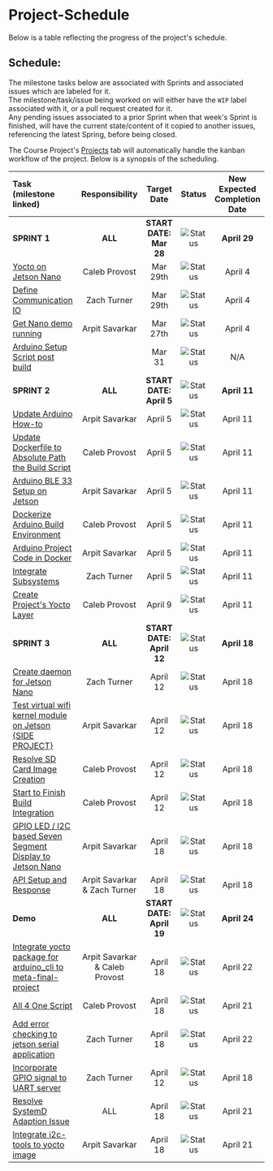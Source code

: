 # **Project-Schedule**
Below is a table reflecting the progress of the project's schedule.  
  

## Schedule:  
The milestone tasks below are associated with Sprints and associated issues which are labeled for it.  
The milestone/task/issue being worked on will either have the `WIP` label associated with it, or a pull request created for it.  
Any pending issues associated to a prior Sprint when that week's Sprint is finished, will have the current state/content of it copied to another issues, referencing the latest Spring, before being closed.   


The Course Project's [Projects](https://github.com/AESD-Course-Project/AESD-Course-Project.github.io/projects/1) tab will automatically handle the kanban workflow of the project. Below is a synopsis of the scheduling.    
  
|  Task (milestone linked)  |     Responsibility     |     Target Date     |     Status |     New Expected<br/>Completion Date     |
|            :---           |         :----:         |        :----:       |    :----:    |                  :----:                  |
| **SPRINT 1**              |          **ALL**       | **START DATE: Mar 28** | ![Status](https://img.shields.io/github/milestones/progress/AESD-Course-Project/AESD-Course-Project.github.io/1?label=&style=for-the-badge) | **April 29** |
| [Yocto on Jetson Nano](https://github.com/AESD-Course-Project/AESD-Course-Project.github.io/issues/5)     | Caleb Provost  | Mar 29th | ![Status](https://img.shields.io/github/issues/detail/label/AESD-Course-Project/AESD-Course-Project.github.io/5?label=&style=for-the-badge) | April 4 |
| [Define Communication IO](https://github.com/AESD-Course-Project/AESD-Course-Project.github.io/issues/7)  | Zach Turner    | Mar 29th | ![Status](https://img.shields.io/github/issues/detail/label/AESD-Course-Project/AESD-Course-Project.github.io/7?label=&style=for-the-badge) | April 4 |
| [Get Nano demo running](https://github.com/AESD-Course-Project/AESD-Course-Project.github.io/issues/6)    | Arpit Savarkar | Mar 27th | ![Status](https://img.shields.io/github/issues/detail/label/AESD-Course-Project/AESD-Course-Project.github.io/6?label=&style=for-the-badge) | April 4 |
| [Arduino Setup Script post build](https://github.com/AESD-Course-Project/AESD-Course-Project.github.io/issues/4)    |  | Mar 31 | ![Status](https://img.shields.io/github/issues/detail/label/AESD-Course-Project/AESD-Course-Project.github.io/4?label=&style=for-the-badge) | N/A |
| **SPRINT 2**              | **ALL** | **START DATE: April 5** | ![Status](https://img.shields.io/github/milestones/progress/AESD-Course-Project/AESD-Course-Project.github.io/2?label=&style=for-the-badge) | **April 11** |
| [Update Arduino How-to](https://github.com/AESD-Course-Project/AESD-Course-Project.github.io/issues/9)    | Arpit Savarkar | April 5 | ![Status](https://img.shields.io/github/issues/detail/label/AESD-Course-Project/AESD-Course-Project.github.io/9?label=&style=for-the-badge) | April 11 |
| [Update Dockerfile to Absolute Path the Build Script](https://github.com/AESD-Course-Project/AESD-Course-Project.github.io/issues/10)    | Caleb Provost | April 5 | ![Status](https://img.shields.io/github/issues/detail/label/AESD-Course-Project/AESD-Course-Project.github.io/10?label=&style=for-the-badge) | April 11 |
| [Arduino BLE 33 Setup on Jetson](https://github.com/AESD-Course-Project/AESD-Course-Project.github.io/issues/11)    | Arpit Savarkar | April 5 | ![Status](https://img.shields.io/github/issues/detail/label/AESD-Course-Project/AESD-Course-Project.github.io/11?label=&style=for-the-badge) | April 11 |
| [Dockerize Arduino Build Environment](https://github.com/AESD-Course-Project/AESD-Course-Project.github.io/issues/12)    | Caleb Provost | April 5 | ![Status](https://img.shields.io/github/issues/detail/label/AESD-Course-Project/AESD-Course-Project.github.io/12?label=&style=for-the-badge) | April 11 |
| [Arduino Project Code in Docker](https://github.com/AESD-Course-Project/AESD-Course-Project.github.io/issues/13)    | Arpit Savarkar | April 5 | ![Status](https://img.shields.io/github/issues/detail/label/AESD-Course-Project/AESD-Course-Project.github.io/13?label=&style=for-the-badge) | April 11 |
| [Integrate Subsystems](https://github.com/AESD-Course-Project/AESD-Course-Project.github.io/issues/14)    | Zach Turner | April 5 | ![Status](https://img.shields.io/github/issues/detail/label/AESD-Course-Project/AESD-Course-Project.github.io/14?label=&style=for-the-badge) | April 11 |
| [Create Project's Yocto Layer](https://github.com/AESD-Course-Project/AESD-Course-Project.github.io/issues/15)    | Caleb Provost | April 9 | ![Status](https://img.shields.io/github/issues/detail/label/AESD-Course-Project/AESD-Course-Project.github.io/15?label=&style=for-the-badge) | April 11 |
| **SPRINT 3**              | **ALL** | **START DATE: April 12** | ![Status](https://img.shields.io/github/milestones/progress/AESD-Course-Project/AESD-Course-Project.github.io/3?label=) | **April 18** |
| [Create daemon for Jetson Nano](https://github.com/AESD-Course-Project/AESD-Course-Project.github.io/issues/16)    | Zach Turner | April 12 | ![Status](https://img.shields.io/github/issues/detail/label/AESD-Course-Project/AESD-Course-Project.github.io/16?label=&style=for-the-badge) | April 18 |
| [Test virtual wifi kernel module on Jetson {SIDE PROJECT}](https://github.com/AESD-Course-Project/AESD-Course-Project.github.io/issues/17)    | Arpit Savarkar | April 12 | ![Status](https://img.shields.io/github/issues/detail/label/AESD-Course-Project/AESD-Course-Project.github.io/17?label=&style=for-the-badge) | April 18 |
| [Resolve SD Card Image Creation](https://github.com/AESD-Course-Project/AESD-Course-Project.github.io/issues/21)    | Caleb Provost | April 12 | ![Status](https://img.shields.io/github/issues/detail/label/AESD-Course-Project/AESD-Course-Project.github.io/21?label=&style=for-the-badge) | April 18 |
| [Start to Finish Build Integration](https://github.com/AESD-Course-Project/AESD-Course-Project.github.io/issues/19)    | Caleb Provost | April 12 | ![Status](https://img.shields.io/github/issues/detail/label/AESD-Course-Project/AESD-Course-Project.github.io/19?label=&style=for-the-badge) | April 18 |
| [GPIO LED / I2C based Seven Segment Display to Jetson Nano](https://github.com/AESD-Course-Project/AESD-Course-Project.github.io/issues/23)    | Arpit Savarkar | April 18 | ![Status](https://img.shields.io/github/issues/detail/label/AESD-Course-Project/AESD-Course-Project.github.io/23?label=&style=for-the-badge) | April 18 |
| [API Setup and Response](https://github.com/AESD-Course-Project/AESD-Course-Project.github.io/issues/24)    | Arpit Savarkar & Zach Turner | April 18 | ![Status](https://img.shields.io/github/issues/detail/label/AESD-Course-Project/AESD-Course-Project.github.io/24?label=&style=for-the-badge) | April 18 |
| **Demo**                  | **ALL** | **START DATE: April 19** | ![Status](https://img.shields.io/github/milestones/progress/AESD-Course-Project/AESD-Course-Project.github.io/4?label=) | **April 24** |
| [Integrate yocto package for arduino_cli to meta-final-project](https://github.com/AESD-Course-Project/AESD-Course-Project.github.io/issues/26)    | Arpit Savarkar & Caleb Provost | April 18 | ![Status](https://img.shields.io/github/issues/detail/label/AESD-Course-Project/AESD-Course-Project.github.io/26?label=&style=for-the-badge) | April 22 |
| [All 4 One Script](https://github.com/AESD-Course-Project/AESD-Course-Project.github.io/issues/28)    | Caleb Provost | April 18 | ![Status](https://img.shields.io/github/issues/detail/label/AESD-Course-Project/AESD-Course-Project.github.io/28?label=&style=for-the-badge) | April 21 |
| [Add error checking to jetson serial application](https://github.com/AESD-Course-Project/AESD-Course-Project.github.io/issues/27)    | Zach Turner | April 18 | ![Status](https://img.shields.io/github/issues/detail/label/AESD-Course-Project/AESD-Course-Project.github.io/27?label=&style=for-the-badge) | April 22 |
| [Incorporate GPIO signal to UART server](https://github.com/AESD-Course-Project/AESD-Course-Project.github.io/issues/20)    | Zach Turner | April 12 | ![Status](https://img.shields.io/github/issues/detail/label/AESD-Course-Project/AESD-Course-Project.github.io/20?label=&style=for-the-badge) | April 18 |
| [Resolve SystemD Adaption Issue](https://github.com/AESD-Course-Project/AESD-Course-Project.github.io/issues/29)    | ALL | April 18 | ![Status](https://img.shields.io/github/issues/detail/label/AESD-Course-Project/AESD-Course-Project.github.io/29?label=&style=for-the-badge) | April 21 |
| [Integrate i2c-tools to yocto image](https://github.com/AESD-Course-Project/AESD-Course-Project.github.io/issues/30)    | Arpit Savarkar | April 18 | ![Status](https://img.shields.io/github/issues/detail/label/AESD-Course-Project/AESD-Course-Project.github.io/30?label=&style=for-the-badge) | April 21 |


